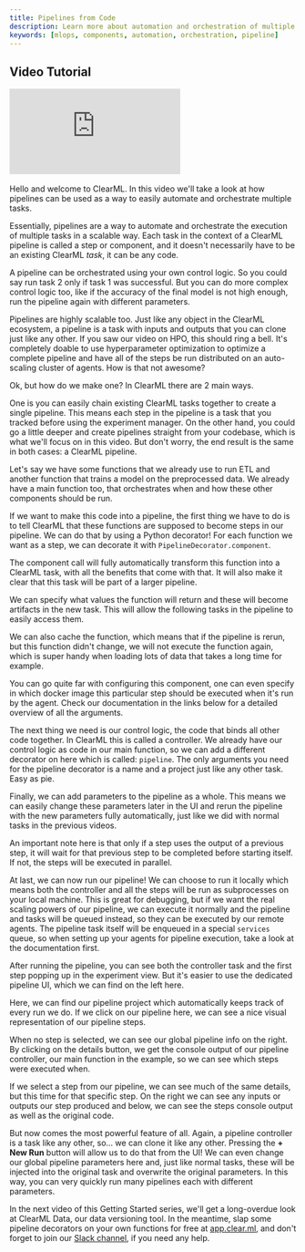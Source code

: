 ```yaml
---
title: Pipelines from Code
description: Learn more about automation and orchestration of multiple tasks with ClearML.
keywords: [mlops, components, automation, orchestration, pipeline]
---
```



## Video Tutorial

<div class="vid" >
<iframe style={{position: 'absolute', top: '0', left: '0', bottom: '0', right: '0', width: '100%', height: '100%'}} 
        src="https://www.youtube.com/embed/UVBk337xzZo?rel=0" 
        title="YouTube video player" 
        frameborder="0" 
        allow="accelerometer; autoplay; clipboard-write; encrypted-media; gyroscope; picture-in-picture; fullscreen" 
        allowfullscreen>
</iframe>
</div>

<br/>

<Collapsible type="info" title="Video Transcript">
Hello and welcome to ClearML. In this video we'll take a look at how pipelines can be used as a way to easily automate and orchestrate multiple tasks.

Essentially, pipelines are a way to automate and orchestrate the execution of multiple tasks in a scalable way. Each task in the context of a ClearML pipeline is called a step or component, and it doesn't necessarily have to be an existing ClearML *task*, it can be any code.

A pipeline can be orchestrated using your own control logic. So you could say run task 2 only if task 1 was successful. But you can do more complex control logic too, like if the accuracy of the final model is not high enough, run the pipeline again with different parameters.

Pipelines are highly scalable too. Just like any object in the ClearML ecosystem, a pipeline is a task with inputs and outputs that you can clone just like any other. If you saw our video on HPO, this should ring a bell. It's completely doable to use hyperparameter optimization to optimize a complete pipeline and have all of the steps be run distributed on an auto-scaling cluster of agents. How is that not awesome?

Ok, but how do we make one? In ClearML there are 2 main ways. 

One is you can easily chain existing ClearML tasks together to create a single pipeline. This means each step in the pipeline is a task that you tracked before using the experiment manager. On the other hand, you could go a little deeper and create pipelines straight from your codebase, which is what we'll focus on in this video. But don't worry, the end result is the same in both cases: a ClearML pipeline. 

Let's say we have some functions that we already use to run ETL and another function that trains a model on the preprocessed data. We already have a main function too, that orchestrates when and how these other components should be run.

If we want to make this code into a pipeline, the first thing we have to do is to tell ClearML that these functions are supposed to become steps in our pipeline. We can do that by using a Python decorator! For each function we want as a step, we can decorate it with `PipelineDecorator.component`.

The component call will fully automatically transform this function into a ClearML task, with all the benefits that come with that. It will also make it clear that this task will be part of a larger pipeline.

We can specify what values the function will return and these will become artifacts in the new task. This will allow the following tasks in the pipeline to easily access them. 

We can also cache the function, which means that if the pipeline is rerun, but this function didn't change, we will not execute the function again, which is super handy when loading lots of data that takes a long time for example.

You can go quite far with configuring this component, one can even specify in which docker image this particular step should be executed when it's run by the agent. Check our documentation in the links below for a detailed overview of all the arguments.

The next thing we need is our control logic, the code that binds all other code together. In ClearML this is called a controller. We already have our control logic as code in our main function, so we can add a different decorator on here which is called: `pipeline`. The only arguments you need for the pipeline decorator is a name and a project just like any other task. Easy as pie.

Finally, we can add parameters to the pipeline as a whole. This means we can easily change these parameters later in the UI and rerun the pipeline with the new parameters fully automatically, just like we did with normal tasks in the previous videos.

An important note here is that only if a step uses the output of a previous step, it will wait for that previous step to be completed before starting itself. If not, the steps will be executed in parallel.

At last, we can now run our pipeline! We can choose to run it locally which means both the controller and all the steps will be run as subprocesses on your local machine. This is great for debugging, but if we want the real scaling powers of our pipeline, we can execute it normally and the pipeline and tasks will be queued instead, so they can be executed by our remote agents. The pipeline task itself will be enqueued in a special `services` queue, so when setting up your agents for pipeline execution, take a look at the documentation first.

After running the pipeline, you can see both the controller task and the first step popping up in the experiment view. But it's easier to use the dedicated pipeline UI, which we can find on the left here.

Here, we can find our pipeline project which automatically keeps track of every run we do. If we click on our pipeline here, we can see a nice visual representation of our pipeline steps. 

When no step is selected, we can see our global pipeline info on the right. By clicking on the details button, we get the console output of our pipeline controller, our main function in the example, so we can see which steps were executed when.

If we select a step from our pipeline, we can see much of the same details, but this time for that specific step. On the right we can see any inputs or outputs our step produced and below, we can see the steps console output as well as the original code.

But now comes the most powerful feature of all. Again, a pipeline controller is a task like any other, so… we can clone it like any other. Pressing the **+ New Run** button will allow us to do that from the UI! We can even change our global pipeline parameters here and, just like normal tasks, these will be injected into the original task and overwrite the original parameters. In this way, you can very quickly run many pipelines each with different parameters.

In the next video of this Getting Started series, we'll get a long-overdue look at ClearML Data, our data versioning tool. In the meantime, slap some pipeline decorators on your own functions for free at [app.clear.ml](https://app.clear.ml), and don't forget to join our [Slack channel](https://joinslack.clear.ml), if you need any help.
</Collapsible>
